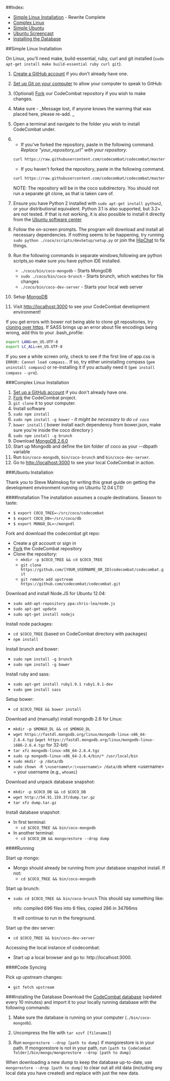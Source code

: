 ##Index:

* [Simple Linux Installation](#simple-linux-installation) - Rewrite Complete
* [Complex Linux](#complex-linux-installation)
* [Simple Ubuntu](#ubuntu-installation)
* [Ubuntu Screencast](http://youtu.be/usN85KSiWUM)
* [Installing the Database](#installing-the-database)

##Simple Linux Installation

On Linux, you'll need make, build-essential, ruby, curl and git installed (`sudo apt-get install make build-essential ruby curl git`).

1. [Create a GitHub account](https://github.com/join) if you don't already have one.
2. [Set up Git on your computer](https://help.github.com/articles/set-up-git/) to allow your computer to speak to GitHub
3. (Optional) [Fork](https://github.com/codecombat/codecombat/fork) our CodeCombat repository if you wish to make changes.
4. Make sure - _Message lost, if anyone knows the warning that was placed here, please re-add.  _
5. Open a terminal and navigate to the folder you wish to install CodeCombat under.
6. * If you've forked the repository, paste in the following command.  *Replace "your_repository_url" with your repository*.

    ```bash
    curl https://raw.githubusercontent.com/codecombat/codecombat/master/scripts/devSetup/bootstrap.sh | bash -s your_repository_url
    ```
   * If you haven't forked the repository, paste in the following command.
    ```bash
    curl https://raw.githubusercontent.com/codecombat/codecombat/master/scripts/devSetup/bootstrap.sh | bash
    ```
    NOTE: The repository will be in the coco subdirectory.  You should not run a separate git clone, as that is taken care of.
7. Ensure you have Python 2 installed with `sudo apt-get install python2`, or your distributional equivalent.  Python 3.1 is also supported, but 3.2+ are not tested.  If that is not working, it is also possible to install it directly from the [Ubuntu software center](http://oi58.tinypic.com/15s7h5e.jpg)
8. Follow the on-screen prompts.  The program will download and install all necessary dependencies.  If nothing seems to be happening, try running `sudo python ./coco/scripts/devSetup/setup.py` or join the [HipChat](www.hipchat.com/g3plnOKqa) to fix things.
9.  Run the following commands in separate windows,following are python scripts,so make sure you have python IDE installed.
    * `./coco/bin/coco-mongodb` - Starts MongoDB
    * `sudo ./coco/bin/coco-brunch` - Starts brunch, which watches for file changes 
    * `./coco/bin/coco-dev-server` - Starts your local web server
10. Setup [MongoDB](#installing-the-database)
11. Visit [http://localhost:3000](http://localhost:3000) to see your CodeCombat development environment!

If you get errors with bower not being able to clone git repositories, try [cloning over https](http://stackoverflow.com/questions/1722807/git-convert-git-urls-to-http-urls/11383587#11383587).  If SASS brings up an error about file encodings being wrong, add this to your .bash_profile:
```bash
export LANG=en_US.UTF-8
export LC_ALL=en_US.UTF-8
```
If you see a white screen only, check to see if the first line of app.css is `ERROR: Cannot load compass.`. If so, try either uninstalling compass (`gem uninstall compass`) or re-installing it if you actually need it (`gem install compass --pre`).

###Complex Linux Installation

1. [Set up a GitHub account](https://help.github.com/articles/set-up-git) if you don't already have one.
2. [Fork](https://github.com/codecombat/codecombat/fork) the CodeCombat project.
3. `git clone` it to your computer.
4. Install software
  1. `sudo npm install`
  2. `sudo npm install -g bower` - _It might be necessary to do `cd coco`_
  3. `bower install` ( bower install each dependency from bower.json, make sure you're inside the coco directory )
  4. `sudo npm install -g brunch`
  5. Download [MongoDB 2.6.0](http://www.mongodb.org/downloads)
  6. Start up Mongodb and define the bin folder of coco as your --dbpath variable
5. Run `bin/coco-mongodb`, `bin/coco-brunch` and `bin/coco-dev-server`.
6. Go to [http://localhost:3000](http://localhost:3000) to see your local CodeCombat in action.

###Ubuntu Installation

Thank you to Steve Malmskog for writing this great guide on getting the development environment running on Ubuntu 12.04 LTS!

####Installation
The installation assumes a couple destinations. Season to taste:

* `$ export COCO_TREE=~/src/coco/codecombat`
* `$ export COCO_DB=~/src/coco/db`
* `$ export MONGO_DL=~/mongodl`

Fork and download the codecombat git repo:
- Create a git account or sign in
- [Fork](https://github.com/codecombat/codecombat/fork) the CodeCombat repository
- Clone the repository:
    - `mkdir -p $COCO_TREE && cd $COCO_TREE`
    - `git clone https://github.com/[YOUR_USERNAME_OR_ID]codecombat/codecombat.git`
    - `git remote add upstream https://github.com/codecombat/codecombat.git`

Download and install Node.JS for Ubuntu 12.04:
- `sudo add-apt-repository ppa:chris-lea/node.js`
- `sudo apt-get update`
- `sudo apt-get install nodejs`

Install node packages:
- `cd $COCO_TREE` (based on CodeCombat directory with packages)
- `npm install `

Install brunch and bower:
- `sudo npm install -g brunch`
- `sudo npm install -g bower`

Install ruby and sass:
- `sudo apt-get install ruby1.9.1 ruby1.9.1-dev`
- `sudo gem install sass`

Setup bower:
- `cd $COCO_TREE && bower install`

Download and (manually) install mongodb 2.6 for Linux:
- `mkdir -p $MONGO_DL && cd $MONGO_DL`
- `wget https://fastdl.mongodb.org/linux/mongodb-linux-x86_64-2.6.4.tgz` (`wget https://fastdl.mongodb.org/linux/mongodb-linux-i686-2.6.4.tgz` for 32-bit)
- `tar xfz mongodb-linux-x86_64-2.6.4.tgz`
- `sudo cp mongodb-linux-x86_64-2.6.4/bin/* /usr/local/bin`
- `sudo mkdir -p /data/db`
- `sudo chown -R \<username\>:\<username\> /data/db`
   where \<username\> = your username (e.g., `whoami`)

Download and unpack database snapshot:
- `mkdir -p $COCO_DB && cd $COCO_DB`
- `wget http://54.91.159.37/dump.tar.gz`
- `tar xfz dump.tar.gz`

Install database snapshot:
- In first terminal:
   - `cd $COCO_TREE && bin/coco-mongodb`
- In another terminal:
   - `cd $COCO_DB && mongorestore --drop dump`

####Running

Start up mongo:
- Mongo should already be running from your database snapshot install. If not:
   - `cd $COCO_TREE && bin/coco-mongodb`

Start up brunch:
- `sudo cd $COCO_TREE && bin/coco-brunch`
   This should say something like:

   info: compiled 696 files into 6 files, copied 286 in 34766ms

   It will continue to run in the foreground.

Start up the dev server:
- `cd $COCO_TREE && bin/coco-dev-server`

Accessing the local instance of codecombat:
- Start up a local browser and go to: http://localhost:3000.

####Code Syncing

Pick up upstream changes:
- `git fetch upstream`

###Installing the Database
Download the [CodeCombat database](http://54.91.159.37/dump.tar.gz) (updated every 10 minutes) and import it to your locally running database with the following commands:

1. Make sure the database is running on your computer (`./bin/coco-mongodb`).

1. Uncompress the file with `tar xzvf [filename]`)

1. Run `mongorestore --drop [path to dump]` if mongorestore is in your path. If mongorestore is not in your path, run `[path to CodeCombat folder]/bin/mongo/mongorestore --drop [path to dump]`

When downloading a new dump to keep the database up-to-date, use `mongorestore --drop [path to dump]` to clear out all old data (including any local data you have created) and replace with just the new data.